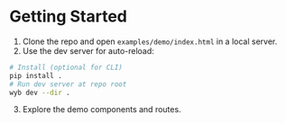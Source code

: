 # Getting Started

1. Clone the repo and open `examples/demo/index.html` in a local server.
2. Use the dev server for auto-reload:

```bash
# Install (optional for CLI)
pip install .
# Run dev server at repo root
wyb dev --dir .
```

3. Explore the demo components and routes.
